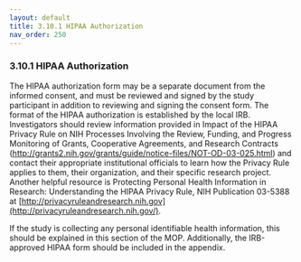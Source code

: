 ```yaml
---
layout: default
title: 3.10.1 HIPAA Authorization
nav_order: 250
---
```


### 3.10.1 HIPAA Authorization

The HIPAA authorization form may be a separate document from the
informed consent, and must be reviewed and signed by the study
participant in addition to reviewing and signing the consent form. The
format of the HIPAA authorization is established by the local IRB.
Investigators should review information provided in Impact of the HIPAA
Privacy Rule on NIH Processes Involving the Review, Funding, and
Progress Monitoring of Grants, Cooperative Agreements, and Research
Contracts
(<http://grants2.nih.gov/grants/guide/notice-files/NOT-OD-03-025.html>)
and contact their appropriate institutional officials to learn how the
Privacy Rule applies to them, their organization, and their specific
research project. Another helpful resource is Protecting Personal Health
Information in Research: Understanding the HIPAA Privacy Rule, NIH
Publication 03-5388 at
[http://privacyruleandresearch.nih.gov](http://privacyruleandresearch.nih.gov/).

If the study is collecting any personal identifiable health information,
this should be explained in this section of the MOP. Additionally, the
IRB-approved HIPAA form should be included in the appendix.

